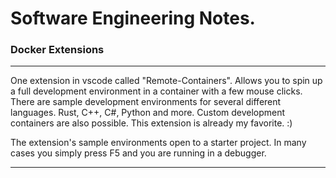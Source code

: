 # Software Engineering Notes.

### Docker Extensions

---

One extension in vscode called "Remote-Containers". Allows you to spin up a full development environment in a container with a few mouse clicks. There are sample development environments for several different languages. Rust, C++, C#, Python and more. Custom development containers are also possible. This extension is already my favorite. :)

The extension's sample environments open to a starter project. In many cases you simply press F5 and you are running in a debugger.

---

